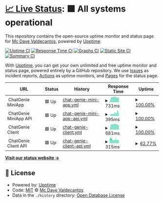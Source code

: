 # [📈 Live Status](https://mcdave029.github.io/uptime-monitoring): <!--live status--> **🟩 All systems operational**

This repository contains the open-source uptime monitor and status page for [Mc Dave Valdecantos](https://www.linkedin.com/in/mc-dave-valdecantos-10325596), powered by [Upptime](https://github.com/upptime/upptime).

[![Uptime CI](https://github.com/mcdave029/uptime-monitoring/workflows/Uptime%20CI/badge.svg)](https://github.com/mcdave029/uptime-monitoring/actions?query=workflow%3A%22Uptime+CI%22)
[![Response Time CI](https://github.com/mcdave029/uptime-monitoring/workflows/Response%20Time%20CI/badge.svg)](https://github.com/mcdave029/uptime-monitoring/actions?query=workflow%3A%22Response+Time+CI%22)
[![Graphs CI](https://github.com/mcdave029/uptime-monitoring/workflows/Graphs%20CI/badge.svg)](https://github.com/mcdave029/uptime-monitoring/actions?query=workflow%3A%22Graphs+CI%22)
[![Static Site CI](https://github.com/mcdave029/uptime-monitoring/workflows/Static%20Site%20CI/badge.svg)](https://github.com/mcdave029/uptime-monitoring/actions?query=workflow%3A%22Static+Site+CI%22)
[![Summary CI](https://github.com/mcdave029/uptime-monitoring/workflows/Summary%20CI/badge.svg)](https://github.com/mcdave029/uptime-monitoring/actions?query=workflow%3A%22Summary+CI%22)

With [Upptime](https://upptime.js.org), you can get your own unlimited and free uptime monitor and status page, powered entirely by a GitHub repository. We use [Issues](https://github.com/mcdave029/uptime-monitoring/issues) as incident reports, [Actions](https://github.com/mcdave029/uptime-monitoring/actions) as uptime monitors, and [Pages](https://mcdave029.github.io/uptime-monitoring) for the status page.

<!--start: status pages-->
<!-- This summary is generated by Upptime (https://github.com/upptime/upptime) -->
<!-- Do not edit this manually, your changes will be overwritten -->
<!-- prettier-ignore -->
| URL | Status | History | Response Time | Uptime |
| --- | ------ | ------- | ------------- | ------ |
| <img alt="" src="https://favicons.githubusercontent.com/null" height="13"> ChatGenie MiniApp | 🟩 Up | [chat-genie-mini-app.yml](https://github.com/mcdave029/uptime-monitoring/commits/HEAD/history/chat-genie-mini-app.yml) | <details><summary><img alt="Response time graph" src="./graphs/chat-genie-mini-app/response-time-week.png" height="20"> 731ms</summary><br><a href="https://mcdave029.github.io/uptime-monitoring/history/chat-genie-mini-app"><img alt="Response time 922" src="https://img.shields.io/endpoint?url=https%3A%2F%2Fraw.githubusercontent.com%2Fmcdave029%2Fuptime-monitoring%2FHEAD%2Fapi%2Fchat-genie-mini-app%2Fresponse-time.json"></a><br><a href="https://mcdave029.github.io/uptime-monitoring/history/chat-genie-mini-app"><img alt="24-hour response time 712" src="https://img.shields.io/endpoint?url=https%3A%2F%2Fraw.githubusercontent.com%2Fmcdave029%2Fuptime-monitoring%2FHEAD%2Fapi%2Fchat-genie-mini-app%2Fresponse-time-day.json"></a><br><a href="https://mcdave029.github.io/uptime-monitoring/history/chat-genie-mini-app"><img alt="7-day response time 731" src="https://img.shields.io/endpoint?url=https%3A%2F%2Fraw.githubusercontent.com%2Fmcdave029%2Fuptime-monitoring%2FHEAD%2Fapi%2Fchat-genie-mini-app%2Fresponse-time-week.json"></a><br><a href="https://mcdave029.github.io/uptime-monitoring/history/chat-genie-mini-app"><img alt="30-day response time 694" src="https://img.shields.io/endpoint?url=https%3A%2F%2Fraw.githubusercontent.com%2Fmcdave029%2Fuptime-monitoring%2FHEAD%2Fapi%2Fchat-genie-mini-app%2Fresponse-time-month.json"></a><br><a href="https://mcdave029.github.io/uptime-monitoring/history/chat-genie-mini-app"><img alt="1-year response time 922" src="https://img.shields.io/endpoint?url=https%3A%2F%2Fraw.githubusercontent.com%2Fmcdave029%2Fuptime-monitoring%2FHEAD%2Fapi%2Fchat-genie-mini-app%2Fresponse-time-year.json"></a></details> | <details><summary><a href="https://mcdave029.github.io/uptime-monitoring/history/chat-genie-mini-app">100.00%</a></summary><a href="https://mcdave029.github.io/uptime-monitoring/history/chat-genie-mini-app"><img alt="All-time uptime 99.91%" src="https://img.shields.io/endpoint?url=https%3A%2F%2Fraw.githubusercontent.com%2Fmcdave029%2Fuptime-monitoring%2FHEAD%2Fapi%2Fchat-genie-mini-app%2Fuptime.json"></a><br><a href="https://mcdave029.github.io/uptime-monitoring/history/chat-genie-mini-app"><img alt="24-hour uptime 100.00%" src="https://img.shields.io/endpoint?url=https%3A%2F%2Fraw.githubusercontent.com%2Fmcdave029%2Fuptime-monitoring%2FHEAD%2Fapi%2Fchat-genie-mini-app%2Fuptime-day.json"></a><br><a href="https://mcdave029.github.io/uptime-monitoring/history/chat-genie-mini-app"><img alt="7-day uptime 100.00%" src="https://img.shields.io/endpoint?url=https%3A%2F%2Fraw.githubusercontent.com%2Fmcdave029%2Fuptime-monitoring%2FHEAD%2Fapi%2Fchat-genie-mini-app%2Fuptime-week.json"></a><br><a href="https://mcdave029.github.io/uptime-monitoring/history/chat-genie-mini-app"><img alt="30-day uptime 100.00%" src="https://img.shields.io/endpoint?url=https%3A%2F%2Fraw.githubusercontent.com%2Fmcdave029%2Fuptime-monitoring%2FHEAD%2Fapi%2Fchat-genie-mini-app%2Fuptime-month.json"></a><br><a href="https://mcdave029.github.io/uptime-monitoring/history/chat-genie-mini-app"><img alt="1-year uptime 99.91%" src="https://img.shields.io/endpoint?url=https%3A%2F%2Fraw.githubusercontent.com%2Fmcdave029%2Fuptime-monitoring%2FHEAD%2Fapi%2Fchat-genie-mini-app%2Fuptime-year.json"></a></details>
| <img alt="" src="https://favicons.githubusercontent.com/null" height="13"> ChatGenie MiniApp API | 🟩 Up | [chat-genie-mini-app-api.yml](https://github.com/mcdave029/uptime-monitoring/commits/HEAD/history/chat-genie-mini-app-api.yml) | <details><summary><img alt="Response time graph" src="./graphs/chat-genie-mini-app-api/response-time-week.png" height="20"> 395ms</summary><br><a href="https://mcdave029.github.io/uptime-monitoring/history/chat-genie-mini-app-api"><img alt="Response time 829" src="https://img.shields.io/endpoint?url=https%3A%2F%2Fraw.githubusercontent.com%2Fmcdave029%2Fuptime-monitoring%2FHEAD%2Fapi%2Fchat-genie-mini-app-api%2Fresponse-time.json"></a><br><a href="https://mcdave029.github.io/uptime-monitoring/history/chat-genie-mini-app-api"><img alt="24-hour response time 303" src="https://img.shields.io/endpoint?url=https%3A%2F%2Fraw.githubusercontent.com%2Fmcdave029%2Fuptime-monitoring%2FHEAD%2Fapi%2Fchat-genie-mini-app-api%2Fresponse-time-day.json"></a><br><a href="https://mcdave029.github.io/uptime-monitoring/history/chat-genie-mini-app-api"><img alt="7-day response time 395" src="https://img.shields.io/endpoint?url=https%3A%2F%2Fraw.githubusercontent.com%2Fmcdave029%2Fuptime-monitoring%2FHEAD%2Fapi%2Fchat-genie-mini-app-api%2Fresponse-time-week.json"></a><br><a href="https://mcdave029.github.io/uptime-monitoring/history/chat-genie-mini-app-api"><img alt="30-day response time 630" src="https://img.shields.io/endpoint?url=https%3A%2F%2Fraw.githubusercontent.com%2Fmcdave029%2Fuptime-monitoring%2FHEAD%2Fapi%2Fchat-genie-mini-app-api%2Fresponse-time-month.json"></a><br><a href="https://mcdave029.github.io/uptime-monitoring/history/chat-genie-mini-app-api"><img alt="1-year response time 829" src="https://img.shields.io/endpoint?url=https%3A%2F%2Fraw.githubusercontent.com%2Fmcdave029%2Fuptime-monitoring%2FHEAD%2Fapi%2Fchat-genie-mini-app-api%2Fresponse-time-year.json"></a></details> | <details><summary><a href="https://mcdave029.github.io/uptime-monitoring/history/chat-genie-mini-app-api">100.00%</a></summary><a href="https://mcdave029.github.io/uptime-monitoring/history/chat-genie-mini-app-api"><img alt="All-time uptime 99.96%" src="https://img.shields.io/endpoint?url=https%3A%2F%2Fraw.githubusercontent.com%2Fmcdave029%2Fuptime-monitoring%2FHEAD%2Fapi%2Fchat-genie-mini-app-api%2Fuptime.json"></a><br><a href="https://mcdave029.github.io/uptime-monitoring/history/chat-genie-mini-app-api"><img alt="24-hour uptime 100.00%" src="https://img.shields.io/endpoint?url=https%3A%2F%2Fraw.githubusercontent.com%2Fmcdave029%2Fuptime-monitoring%2FHEAD%2Fapi%2Fchat-genie-mini-app-api%2Fuptime-day.json"></a><br><a href="https://mcdave029.github.io/uptime-monitoring/history/chat-genie-mini-app-api"><img alt="7-day uptime 100.00%" src="https://img.shields.io/endpoint?url=https%3A%2F%2Fraw.githubusercontent.com%2Fmcdave029%2Fuptime-monitoring%2FHEAD%2Fapi%2Fchat-genie-mini-app-api%2Fuptime-week.json"></a><br><a href="https://mcdave029.github.io/uptime-monitoring/history/chat-genie-mini-app-api"><img alt="30-day uptime 100.00%" src="https://img.shields.io/endpoint?url=https%3A%2F%2Fraw.githubusercontent.com%2Fmcdave029%2Fuptime-monitoring%2FHEAD%2Fapi%2Fchat-genie-mini-app-api%2Fuptime-month.json"></a><br><a href="https://mcdave029.github.io/uptime-monitoring/history/chat-genie-mini-app-api"><img alt="1-year uptime 99.96%" src="https://img.shields.io/endpoint?url=https%3A%2F%2Fraw.githubusercontent.com%2Fmcdave029%2Fuptime-monitoring%2FHEAD%2Fapi%2Fchat-genie-mini-app-api%2Fuptime-year.json"></a></details>
| <img alt="" src="https://favicons.githubusercontent.com/null" height="13"> ChatGenie Client | 🟩 Up | [chat-genie-client.yml](https://github.com/mcdave029/uptime-monitoring/commits/HEAD/history/chat-genie-client.yml) | <details><summary><img alt="Response time graph" src="./graphs/chat-genie-client/response-time-week.png" height="20"> 681ms</summary><br><a href="https://mcdave029.github.io/uptime-monitoring/history/chat-genie-client"><img alt="Response time 666" src="https://img.shields.io/endpoint?url=https%3A%2F%2Fraw.githubusercontent.com%2Fmcdave029%2Fuptime-monitoring%2FHEAD%2Fapi%2Fchat-genie-client%2Fresponse-time.json"></a><br><a href="https://mcdave029.github.io/uptime-monitoring/history/chat-genie-client"><img alt="24-hour response time 568" src="https://img.shields.io/endpoint?url=https%3A%2F%2Fraw.githubusercontent.com%2Fmcdave029%2Fuptime-monitoring%2FHEAD%2Fapi%2Fchat-genie-client%2Fresponse-time-day.json"></a><br><a href="https://mcdave029.github.io/uptime-monitoring/history/chat-genie-client"><img alt="7-day response time 681" src="https://img.shields.io/endpoint?url=https%3A%2F%2Fraw.githubusercontent.com%2Fmcdave029%2Fuptime-monitoring%2FHEAD%2Fapi%2Fchat-genie-client%2Fresponse-time-week.json"></a><br><a href="https://mcdave029.github.io/uptime-monitoring/history/chat-genie-client"><img alt="30-day response time 674" src="https://img.shields.io/endpoint?url=https%3A%2F%2Fraw.githubusercontent.com%2Fmcdave029%2Fuptime-monitoring%2FHEAD%2Fapi%2Fchat-genie-client%2Fresponse-time-month.json"></a><br><a href="https://mcdave029.github.io/uptime-monitoring/history/chat-genie-client"><img alt="1-year response time 666" src="https://img.shields.io/endpoint?url=https%3A%2F%2Fraw.githubusercontent.com%2Fmcdave029%2Fuptime-monitoring%2FHEAD%2Fapi%2Fchat-genie-client%2Fresponse-time-year.json"></a></details> | <details><summary><a href="https://mcdave029.github.io/uptime-monitoring/history/chat-genie-client">100.00%</a></summary><a href="https://mcdave029.github.io/uptime-monitoring/history/chat-genie-client"><img alt="All-time uptime 100.00%" src="https://img.shields.io/endpoint?url=https%3A%2F%2Fraw.githubusercontent.com%2Fmcdave029%2Fuptime-monitoring%2FHEAD%2Fapi%2Fchat-genie-client%2Fuptime.json"></a><br><a href="https://mcdave029.github.io/uptime-monitoring/history/chat-genie-client"><img alt="24-hour uptime 100.00%" src="https://img.shields.io/endpoint?url=https%3A%2F%2Fraw.githubusercontent.com%2Fmcdave029%2Fuptime-monitoring%2FHEAD%2Fapi%2Fchat-genie-client%2Fuptime-day.json"></a><br><a href="https://mcdave029.github.io/uptime-monitoring/history/chat-genie-client"><img alt="7-day uptime 100.00%" src="https://img.shields.io/endpoint?url=https%3A%2F%2Fraw.githubusercontent.com%2Fmcdave029%2Fuptime-monitoring%2FHEAD%2Fapi%2Fchat-genie-client%2Fuptime-week.json"></a><br><a href="https://mcdave029.github.io/uptime-monitoring/history/chat-genie-client"><img alt="30-day uptime 100.00%" src="https://img.shields.io/endpoint?url=https%3A%2F%2Fraw.githubusercontent.com%2Fmcdave029%2Fuptime-monitoring%2FHEAD%2Fapi%2Fchat-genie-client%2Fuptime-month.json"></a><br><a href="https://mcdave029.github.io/uptime-monitoring/history/chat-genie-client"><img alt="1-year uptime 100.00%" src="https://img.shields.io/endpoint?url=https%3A%2F%2Fraw.githubusercontent.com%2Fmcdave029%2Fuptime-monitoring%2FHEAD%2Fapi%2Fchat-genie-client%2Fuptime-year.json"></a></details>
| <img alt="" src="https://favicons.githubusercontent.com/null" height="13"> ChatGenie Client API | 🟩 Up | [chat-genie-client-api.yml](https://github.com/mcdave029/uptime-monitoring/commits/HEAD/history/chat-genie-client-api.yml) | <details><summary><img alt="Response time graph" src="./graphs/chat-genie-client-api/response-time-week.png" height="20"> 315ms</summary><br><a href="https://mcdave029.github.io/uptime-monitoring/history/chat-genie-client-api"><img alt="Response time 521" src="https://img.shields.io/endpoint?url=https%3A%2F%2Fraw.githubusercontent.com%2Fmcdave029%2Fuptime-monitoring%2FHEAD%2Fapi%2Fchat-genie-client-api%2Fresponse-time.json"></a><br><a href="https://mcdave029.github.io/uptime-monitoring/history/chat-genie-client-api"><img alt="24-hour response time 287" src="https://img.shields.io/endpoint?url=https%3A%2F%2Fraw.githubusercontent.com%2Fmcdave029%2Fuptime-monitoring%2FHEAD%2Fapi%2Fchat-genie-client-api%2Fresponse-time-day.json"></a><br><a href="https://mcdave029.github.io/uptime-monitoring/history/chat-genie-client-api"><img alt="7-day response time 315" src="https://img.shields.io/endpoint?url=https%3A%2F%2Fraw.githubusercontent.com%2Fmcdave029%2Fuptime-monitoring%2FHEAD%2Fapi%2Fchat-genie-client-api%2Fresponse-time-week.json"></a><br><a href="https://mcdave029.github.io/uptime-monitoring/history/chat-genie-client-api"><img alt="30-day response time 492" src="https://img.shields.io/endpoint?url=https%3A%2F%2Fraw.githubusercontent.com%2Fmcdave029%2Fuptime-monitoring%2FHEAD%2Fapi%2Fchat-genie-client-api%2Fresponse-time-month.json"></a><br><a href="https://mcdave029.github.io/uptime-monitoring/history/chat-genie-client-api"><img alt="1-year response time 521" src="https://img.shields.io/endpoint?url=https%3A%2F%2Fraw.githubusercontent.com%2Fmcdave029%2Fuptime-monitoring%2FHEAD%2Fapi%2Fchat-genie-client-api%2Fresponse-time-year.json"></a></details> | <details><summary><a href="https://mcdave029.github.io/uptime-monitoring/history/chat-genie-client-api">62.77%</a></summary><a href="https://mcdave029.github.io/uptime-monitoring/history/chat-genie-client-api"><img alt="All-time uptime 97.28%" src="https://img.shields.io/endpoint?url=https%3A%2F%2Fraw.githubusercontent.com%2Fmcdave029%2Fuptime-monitoring%2FHEAD%2Fapi%2Fchat-genie-client-api%2Fuptime.json"></a><br><a href="https://mcdave029.github.io/uptime-monitoring/history/chat-genie-client-api"><img alt="24-hour uptime 55.02%" src="https://img.shields.io/endpoint?url=https%3A%2F%2Fraw.githubusercontent.com%2Fmcdave029%2Fuptime-monitoring%2FHEAD%2Fapi%2Fchat-genie-client-api%2Fuptime-day.json"></a><br><a href="https://mcdave029.github.io/uptime-monitoring/history/chat-genie-client-api"><img alt="7-day uptime 62.77%" src="https://img.shields.io/endpoint?url=https%3A%2F%2Fraw.githubusercontent.com%2Fmcdave029%2Fuptime-monitoring%2FHEAD%2Fapi%2Fchat-genie-client-api%2Fuptime-week.json"></a><br><a href="https://mcdave029.github.io/uptime-monitoring/history/chat-genie-client-api"><img alt="30-day uptime 91.43%" src="https://img.shields.io/endpoint?url=https%3A%2F%2Fraw.githubusercontent.com%2Fmcdave029%2Fuptime-monitoring%2FHEAD%2Fapi%2Fchat-genie-client-api%2Fuptime-month.json"></a><br><a href="https://mcdave029.github.io/uptime-monitoring/history/chat-genie-client-api"><img alt="1-year uptime 97.28%" src="https://img.shields.io/endpoint?url=https%3A%2F%2Fraw.githubusercontent.com%2Fmcdave029%2Fuptime-monitoring%2FHEAD%2Fapi%2Fchat-genie-client-api%2Fuptime-year.json"></a></details>

<!--end: status pages-->

[**Visit our status website →**](https://mcdave029.github.io/uptime-monitoring)

## 📄 License

- Powered by: [Upptime](https://github.com/upptime/upptime)
- Code: [MIT](./LICENSE) © [Mc Dave Valdecantos](https://www.linkedin.com/in/mc-dave-valdecantos-10325596)
- Data in the `./history` directory: [Open Database License](https://opendatacommons.org/licenses/odbl/1-0/)
